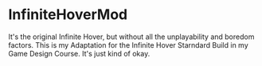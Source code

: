 # InfiniteHoverMod
It's the original Infinite Hover, but without all the unplayability and boredom factors.
This is my Adaptation for the Infinite Hover Starndard Build in my Game Design Course.
It's just kind of okay.
